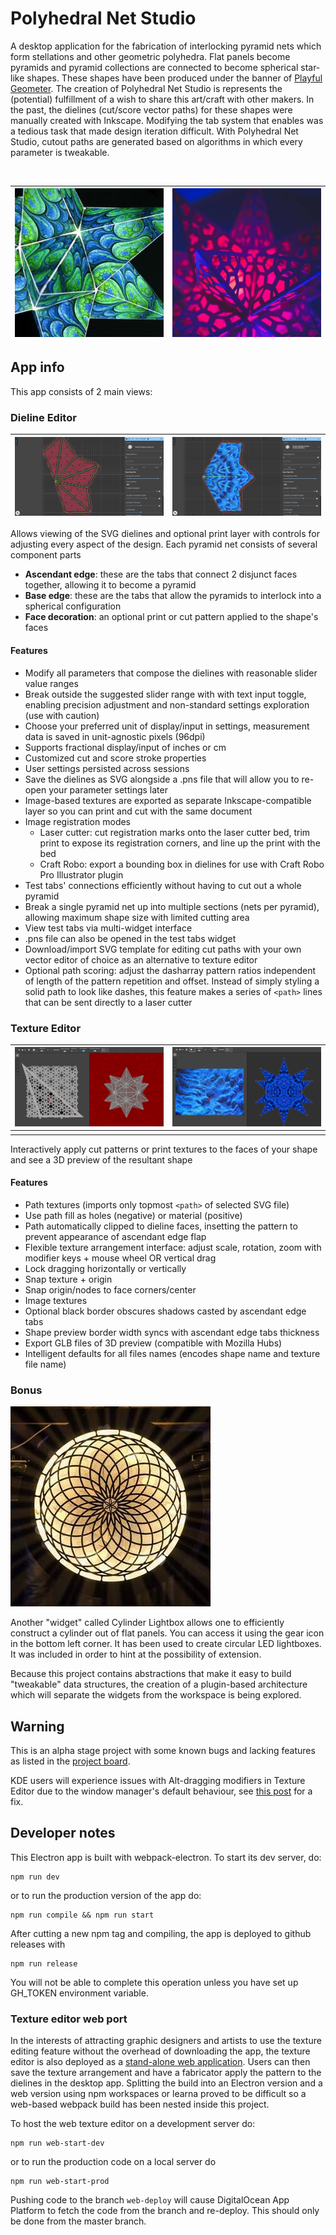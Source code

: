 # Polyhedral Net Studio 



A desktop application for the fabrication of interlocking pyramid nets which form stellations and other geometric polyhedra. Flat panels become pyramids and pyramid collections are connected to become spherical star-like shapes. These shapes have been produced under the banner of [Playful Geometer](https://www.facebook.com/playful.geometer). The creation of Polyhedral Net Studio is represents the (potential) fulfillment of a wish to share this art/craft with other makers. In the past, the dielines (cut/score vector paths) for these shapes were manually created with Inkscape. Modifying the tab system that enables  was a tedious task that made design iteration difficult. With Polyhedral Net Studio, cutout paths are generated based on algorithms in which every parameter is tweakable. 

<img src="" alt="" width="320"/>



| ![polyhedral lantern sculpture with print face decoration](/static/images/widgets/polyhedral-net.jpg) | ![polyhedral lantern sculpture with cut holes face decoration](/static/images/widgets/polyhedral-net-vector.jpg) |
| ------------------------------------------------------------ | ------------------------------------------------------------ |


## App info

This app consists of 2 main views:

### Dieline Editor

| ![Dieline Editor with vector graphics](/docs/images/dieline_editor_vector.png) | ![Dieline Editor with raster graphics](/docs/images/dieline_editor_raster.png) |
| ------------------------------------------------------------ | ------------------------------------------------------------ |


Allows viewing of the SVG dielines and optional print layer with controls for adjusting every aspect of the design. Each pyramid net consists of several component parts

- **Ascendant edge**: these are the tabs that connect 2 disjunct faces together, allowing it to become a pyramid
- **Base edge**: these are the tabs that allow the pyramids to interlock into a spherical configuration
- **Face decoration**: an optional print or cut pattern applied to the shape's faces

#### Features

- Modify all parameters that compose the dielines with reasonable slider value ranges
- Break outside the suggested slider range with with text input toggle, enabling precision adjustment and non-standard settings exploration (use with caution)
- Choose your preferred unit of display/input in settings, measurement data is saved in unit-agnostic pixels (96dpi)
- Supports fractional display/input of inches or cm
- Customized cut and score stroke properties
- User settings persisted across sessions
- Save the dielines as SVG alongside a .pns file that will allow you to re-open your parameter settings later
- Image-based textures are exported as separate Inkscape-compatible layer so you can print and cut with the same document
- Image registration modes
    - Laser cutter: cut registration marks onto the laser cutter bed, trim print to expose its registration corners, and line up the print with the bed
    - Craft Robo: export a bounding box in dielines for use with Craft Robo Pro Illustrator plugin
- Test tabs' connections efficiently without having to cut out a whole pyramid
- Break a single pyramid net up into multiple sections (nets per pyramid), allowing maximum shape size with limited cutting area
- View test tabs via multi-widget interface
- .pns file can also be opened in the test tabs widget
- Download/import SVG template for editing cut paths with your own vector editor of choice as an alternative to texture editor
- Optional path scoring: adjust the dasharray pattern ratios independent of length of the pattern repetition and offset. Instead of simply styling a solid path to look like dashes, this feature makes a series of `<path>` lines that can be sent directly to a laser cutter

### Texture Editor

| ![Texture Editor with vector graphics](/docs/images/texture_editor_vector.png) | ![Texture Editor with raster graphics](/docs/images/texture_editor_raster.png) |
| ------------------------------------------------------------ | ------------------------------------------------------------ |
|                                                              |                                                              |

Interactively apply cut patterns or print textures to the faces of your shape and see a 3D preview of the resultant shape

#### Features
- Path textures (imports only topmost `<path>` of selected SVG file)
- Use path fill as holes (negative) or material (positive)
- Path automatically clipped to dieline faces, insetting the pattern to prevent appearance of ascendant edge flap
- Flexible texture arrangement interface: adjust scale, rotation, zoom with modifier keys + mouse wheel OR vertical drag
- Lock dragging horizontally or vertically
- Snap texture + origin
- Snap origin/nodes to face corners/center
- Image textures
- Optional black border obscures shadows casted by ascendant edge tabs
- Shape preview border width syncs with ascendant edge tabs thickness
- Export GLB files of 3D preview (compatible with Mozilla Hubs)
- Intelligent defaults for all files names (encodes shape name and texture file name)


### Bonus

<img src="/static/images/widgets/cylinder-lightbox.jpg" alt="polyhedral lantern sculpture" width="320"/>

Another "widget" called Cylinder Lightbox allows one to efficiently construct a cylinder out of flat panels. You can access it using the gear icon in the bottom left corner. It has been used to create circular LED lightboxes. It was included in order to hint at the possibility of extension.

Because this project contains abstractions that make it easy to build "tweakable" data structures, the creation of a plugin-based architecture which will separate the widgets from the workspace is being explored.

## Warning

This is an alpha stage project with some known bugs and lacking features as listed in the [project board](https://github.com/justin-hackin/polyhedral-net-studio/projects/1).

KDE users will experience issues with Alt-dragging modifiers in Texture Editor due to the window manager's default behaviour, see [this post](https://superuser.com/questions/584730/how-can-i-disable-alt-mouse-default-behavior-in-kde) for a fix.

## Developer notes

This Electron app is built with webpack-electron. To start its dev server, do:
```
npm run dev
```

or to run the production version of the app do:

```
npm run compile && npm run start
```

After cutting a new npm tag and compiling, the app is deployed to github releases with 
```
npm run release
```

You will not be able to complete this operation unless you have set up GH_TOKEN environment variable.

### Texture editor web port

In the interests of attracting graphic designers and artists to use the texture editing feature without the overhead of downloading the app, the texture editor is also deployed as a [stand-alone web application](https://polyhedral-net-factory-bahby.ondigitalocean.app/). Users can then save the texture arrangement and have a fabricator apply the pattern to the dielines in the desktop app. Splitting the build into an Electron version and a web version using npm workspaces or learna proved to be difficult so a web-based webpack build has been nested inside this project.

To host the web texture editor on a development server do:

```
npm run web-start-dev
```

or to run the production code on a local server do

```
npm run web-start-prod
```

Pushing code to the branch `web-deploy` will cause DigitalOcean App Platform to fetch the code from the branch and re-deploy. This should only be done from the master branch.

